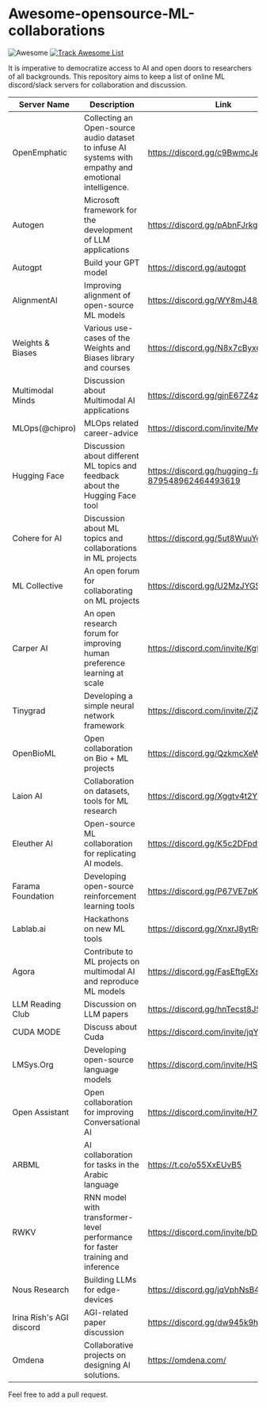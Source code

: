 # Awesome-opensource-ML-collaborations
![Awesome](https://cdn.rawgit.com/sindresorhus/awesome/d7305f38d29fed78fa85652e3a63e154dd8e8829/media/badge.svg) [![Track Awesome List](https://www.trackawesomelist.com/badge.svg)](https://www.trackawesomelist.com/josephmisiti/awesome-machine-learning/)

It is imperative to democratize access to AI and open doors to researchers of all backgrounds.  This repository aims to keep a list of online ML discord/slack servers for collaboration and discussion.

| Server Name | Description     |   Link |
| ------------- | ------------- | --------|
| OpenEmphatic  | Collecting an Open-source audio dataset to infuse AI systems with empathy and emotional intelligence.  | https://discord.gg/c9BwmcJenS
| Autogen  | Microsoft framework for the development of LLM applications  | https://discord.gg/pAbnFJrkgZ
| Autogpt | Build your GPT model | https://discord.gg/autogpt
| AlignmentAI  | Improving alignment of open-source ML models  | https://discord.gg/WY8mJ48cEN
| Weights & Biases  | Various use-cases of the Weights and Biases library and courses  | https://discord.gg/N8x7cByxur
| Multimodal Minds  | Discussion about Multimodal AI applications  | https://discord.gg/gjnE67Z4zS
| MLOps(@chipro)  | MLOps related career-advice  | https://discord.com/invite/Mw77HPrgjF
| Hugging Face  | Discussion about different ML topics and feedback about the Hugging Face tool  | https://discord.gg/hugging-face-879548962464493619
| Cohere for AI  | Discussion about ML topics and collaborations in ML projects  | https://discord.gg/5ut8WuuYgs
| ML Collective  | An open forum for collaborating on ML projects  | https://discord.gg/U2MzJYGS9P
| Carper AI | An open research forum for improving human preference learning at scale  | https://discord.com/invite/KgfkCVYHdu
| Tinygrad | Developing a simple neural network framework  | https://discord.com/invite/ZjZadyC7PK
| OpenBioML | Open collaboration on Bio + ML projects  | https://discord.gg/QzkmcXeWf9
| Laion AI | Collaboration on datasets, tools for ML research  | https://discord.gg/Xggtv4t2YZ
| Eleuther AI | Open-source ML collaboration for replicating AI models.  | https://discord.gg/K5c2DFpdfZ
| Farama Foundation | Developing open-source reinforcement learning tools  | https://discord.gg/P67VE7pKU3
| Lablab.ai | Hackathons on new ML tools | https://discord.gg/XnxrJ8ytRs
| Agora | Contribute to ML projects on multimodal AI and reproduce ML models | https://discord.gg/FasEftgEXs
| LLM Reading Club | Discussion on LLM papers | https://discord.gg/hnTecst8J5
| CUDA MODE| Discuss about Cuda | https://discord.com/invite/jqYdBWreqb
| LMSys.Org | Developing open-source language models | https://discord.com/invite/HSWAKCrnFx
| Open Assistant | Open collaboration for improving Conversational AI | https://discord.com/invite/H769HxZyb5
| ARBML | AI collaboration for tasks in the Arabic language | https://t.co/o55XxEUvB5
| RWKV | RNN model with transformer-level performance for faster training and inference | https://discord.com/invite/bDSBUMeFpc
| Nous Research | Building LLMs for edge-devices | https://discord.gg/jqVphNsB4H
| Irina Rish's AGI discord | AGI-related paper discussion | https://discord.gg/dw945k9hSR
| Omdena | Collaborative projects on designing AI solutions. | https://omdena.com/

Feel free to add a pull request.
